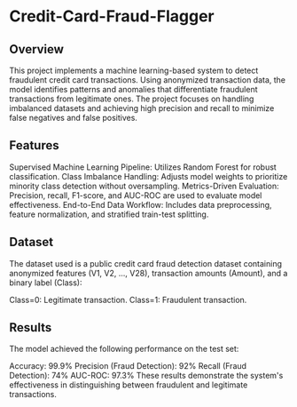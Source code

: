 # Credit-Card-Fraud-Flagger

## Overview
This project implements a machine learning-based system to detect fraudulent credit card transactions. Using anonymized transaction data, the model identifies patterns and anomalies that differentiate fraudulent transactions from legitimate ones. The project focuses on handling imbalanced datasets and achieving high precision and recall to minimize false negatives and false positives.

## Features
Supervised Machine Learning Pipeline: Utilizes Random Forest for robust classification.
Class Imbalance Handling: Adjusts model weights to prioritize minority class detection without oversampling.
Metrics-Driven Evaluation: Precision, recall, F1-score, and AUC-ROC are used to evaluate model effectiveness.
End-to-End Data Workflow: Includes data preprocessing, feature normalization, and stratified train-test splitting.

## Dataset
The dataset used is a public credit card fraud detection dataset containing anonymized features (V1, V2, ..., V28), transaction amounts (Amount), and a binary label (Class):

Class=0: Legitimate transaction.
Class=1: Fraudulent transaction.

## Results
The model achieved the following performance on the test set:

Accuracy: 99.9%
Precision (Fraud Detection): 92%
Recall (Fraud Detection): 74%
AUC-ROC: 97.3%
These results demonstrate the system's effectiveness in distinguishing between fraudulent and legitimate transactions.

